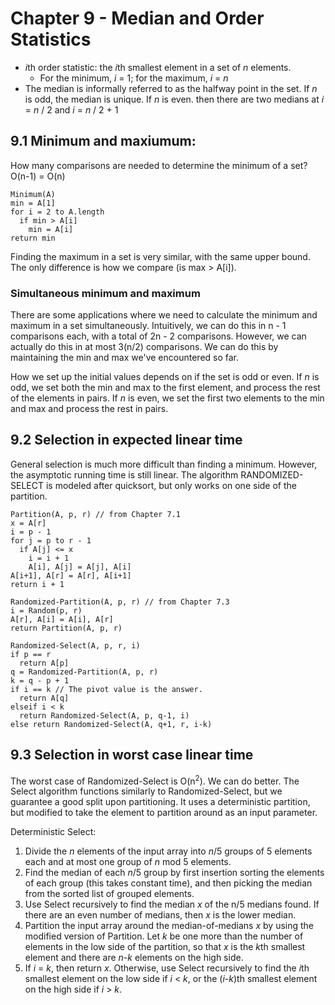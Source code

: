 # Chapter 9 - Median and Order Statistics

* *i*th order statistic: the *i*th smallest element in a set of *n* elements.
    * For the minimum, *i* = 1; for the maximum, *i* = *n*
* The median is informally referred to as the halfway point in the set. If *n* is
    odd, the median is unique. If *n* is even. then there are two medians at *i*
    = *n* / 2 and *i* = *n* / 2 + 1

## 9.1 Minimum and maxiumum:
How many comparisons are needed to determine the minimum of a set? O(n-1) = O(n)

```
Minimum(A)
min = A[1]
for i = 2 to A.length
  if min > A[i]
    min = A[i]
return min
```

Finding the maximum in a set is very similar, with the same upper bound. The
only difference is how we compare (is max > A[i]).

### Simultaneous minimum and maximum
There are some applications where we need to calculate the minimum and maximum
in a set simultaneously. Intuitively, we can do this in n - 1 comparisons each,
with a total of 2n - 2 comparisons. However, we can actually do this in at most
3(n/2) comparisons. We can do this by maintaining the min and max we've
encountered so far.

How we set up the initial values depends on if the set is odd or even. If *n* is
odd, we set both the min and max to the first element, and process the rest of
the elements in pairs. If *n* is even, we set the first two elements to the min
and max and process the rest in pairs.

## 9.2 Selection in expected linear time
General selection is much more difficult than finding a minimum. However, the
asymptotic running time is still linear. The algorithm RANDOMIZED-SELECT is
modeled after quicksort, but only works on one side of the partition.

```
Partition(A, p, r) // from Chapter 7.1
x = A[r]
i = p - 1
for j = p to r - 1
  if A[j] <= x
    i = i + 1
    A[i], A[j] = A[j], A[i]
A[i+1], A[r] = A[r], A[i+1]
return i + 1

Randomized-Partition(A, p, r) // from Chapter 7.3
i = Random(p, r)
A[r], A[i] = A[i], A[r]
return Partition(A, p, r)

Randomized-Select(A, p, r, i)
if p == r
  return A[p]
q = Randomized-Partition(A, p, r)
k = q - p + 1
if i == k // The pivot value is the answer.
  return A[q]
elseif i < k
  return Randomized-Select(A, p, q-1, i)
else return Randomized-Select(A, q+1, r, i-k)
```

## 9.3 Selection in worst case linear time
The worst case of Randomized-Select is O(n<sup>2</sup>). We can do better. The
Select algorithm functions similarly to Randomized-Select, but we guarantee a
good split upon partitioning. It uses a deterministic partition, but modified to
take the element to partition around as an input parameter.

Deterministic Select:
1. Divide the *n* elements of the input array into *n*/5 groups of 5 elements each
and at most one group of *n* mod 5 elements.
2. Find the median of each *n*/5 group by first insertion sorting the elements
of each group (this takes constant time), and then picking the median from the
sorted list of grouped elements.
3. Use Select recursively to find the median *x* of the n/5 medians found. If
there are an even number of medians, then *x* is the lower median.
4. Partition the input array around the median-of-medians *x* by using the
modified version of Partition. Let *k* be one more than the number of elements
in the low side of the partition, so that *x* is the *k*th smallest element and
there are *n*-*k* elements on the high side.
5. If *i* = *k*, then return *x*. Otherwise, use Select recursively to find the
*i*th smallest element on the low side if *i* < *k*, or the (*i*-*k*)th smallest
element on the high side if *i* > *k*.

